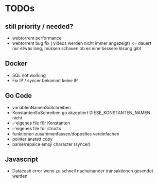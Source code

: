 # TODOs

## still priority / needed?
* webtorrent performance
* webtorrent bug fix ( videos werden nicht immer angezeigt) <= dauert nur etwas lang, müssen schauen ob es eine bessere lösung gibt

## Docker
* SQL not working
* Fix IP / syncer bekommt keine IP

## Go Code
* variablenNamenSoSchreiben
* KonstantenSoSchreiben go akzeptiert DIESE_KONSTANTEN_NAMEN nicht
* ✅eigenes file für Konstanten
* ✅eigenes file für structs
* funktionen zusammenfassen/doppeltes vereinfachen
* pointer anstatt copy
* parse/repalce emoji character (syncer)

## Javascript
* Datacash error wenn zu schnell nacheinander transaktionen gesendet werden

